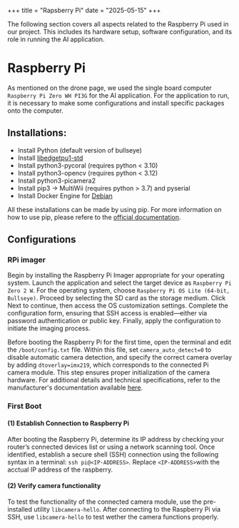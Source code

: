 +++
title = "Rapsberry Pi" 
date = "2025-05-15" 
+++

The following section covers all aspects related to the Raspberry Pi used in our project. This includes its hardware setup, software configuration, and its role in running the AI application.

# Raspberry Pi

As mentioned on the drone page, we used the single board computer `Raspberry Pi Zero WH PI3G` for the AI application. For the application to run, it is necessary to make some configurations and install specific packages onto the computer. 

## Installations:
- Install Python (default version of bullseye)
- Install [libedgetpu1-std](https://coral.ai/docs/accelerator/get-started/#runtime-on-linux) 
- Install python3-pycoral (requires python < 3.10)
- Install python3-opencv (requires python < 3.12)
- Install python3-picamera2
- Install pip3 -> MultiWii (requires python > 3.7) and pyserial
- Install Docker Engine for [Debian](https://docs.docker.com/engine/install/debian/)

All these installations can be made by using pip. For more information on how to use pip, please refere to the [official documentation](https://pip.pypa.io/en/stable/installation/).<br/>

## Configurations
### RPi imager
Begin by installing the Raspberry Pi Imager appropriate for your operating system. Launch the application and select the target device as `Raspberry Pi Zero 2 W`. For the operating system, choose `Raspberry Pi OS Lite (64-bit, Bullseye)`. Proceed by selecting the SD card as the storage medium. Click Next to continue, then access the OS customization settings. Complete the configuration form, ensuring that SSH access is enabled—either via password authentication or public key. Finally, apply the configuration to initiate the imaging process.

Before booting the Raspberry Pi for the first time, open the terminal and edit the `/boot/config.txt` file. Within this file, set `camera_auto_detect=0` to disable automatic camera detection, and specify the correct camera overlay by adding `dtoverlay=imx219`, which corresponds to the connected Pi camera module. This step ensures proper initialization of the camera hardware. For additional details and technical specifications, refer to the manufacturer's documentation available [here](https://joy-it.net/de/products/rb-camera-jt-v2-120).

### First Boot
#### (1) Establish Connection to Raspberry Pi
After booting the Raspberry Pi, determine its IP address by checking your router’s connected devices list or using a network scanning tool. Once identified, establish a secure shell (SSH) connection using the following syntax in a terminal: `ssh pi@<IP-ADDRESS>`. Replace `<IP-ADDRESS>`with the acctual IP address of the raspberry.

#### (2) Verify camera functionality
To test the functionality of the connected camera module, use the pre-installed utility `libcamera-hello`. After connecting to the Raspberry Pi via SSH, use `libcamera-hello` to test wether the camera functions properly.